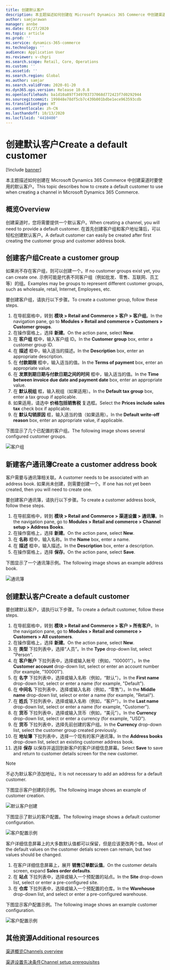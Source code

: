 ```yaml
---
title: 创建默认客户
description: 本主题描述如何创建在 Microsoft Dynamics 365 Commerce 中创建渠道时要使用的默认客户。
author: samjarawan
manager: annbe
ms.date: 01/27/2020
ms.topic: article
ms.prod: ''
ms.service: dynamics-365-commerce
ms.technology: ''
audience: Application User
ms.reviewer: v-chgri
ms.search.scope: Retail, Core, Operations
ms.custom: ''
ms.assetid: ''
ms.search.region: Global
ms.author: samjar
ms.search.validFrom: 2020-01-20
ms.dyn365.ops.version: Release 10.0.8
ms.openlocfilehash: ba1d10a897f349703737068d772423f7d0292944
ms.sourcegitcommit: 199848e78df5cb7c439b001bdbe1ece963593cdb
ms.translationtype: HT
ms.contentlocale: zh-CN
ms.lasthandoff: 10/13/2020
ms.locfileid: "4410400"
---
```

# <a name="create-a-default-customer"></a><span data-ttu-id="79cae-103">创建默认客户</span><span class="sxs-lookup"><span data-stu-id="79cae-103">Create a default customer</span></span>


[!include [banner](includes/banner.md)]

<span data-ttu-id="79cae-104">本主题描述如何创建在 Microsoft Dynamics 365 Commerce 中创建渠道时要使用的默认客户。</span><span class="sxs-lookup"><span data-stu-id="79cae-104">This topic describes how to create a default customer to use when creating a channel in Microsoft Dynamics 365 Commerce.</span></span>

## <a name="overview"></a><span data-ttu-id="79cae-105">概览</span><span class="sxs-lookup"><span data-stu-id="79cae-105">Overview</span></span>

<span data-ttu-id="79cae-106">创建渠道时，您将需要提供一个默认客户。</span><span class="sxs-lookup"><span data-stu-id="79cae-106">When creating a channel, you will need to provide a default customer.</span></span> <span data-ttu-id="79cae-107">在首先创建客户组和客户地址簿后，可以轻松创建默认客户。</span><span class="sxs-lookup"><span data-stu-id="79cae-107">A default customer can easily be created after first creating the customer group and customer address book.</span></span>

## <a name="create-a-customer-group"></a><span data-ttu-id="79cae-108">创建客户组</span><span class="sxs-lookup"><span data-stu-id="79cae-108">Create a customer group</span></span>

<span data-ttu-id="79cae-109">如果尚不存在客户组，则可以创建一个。</span><span class="sxs-lookup"><span data-stu-id="79cae-109">If no customer groups exist yet, you can create one.</span></span> <span data-ttu-id="79cae-110">示例可能是代表不同客户组（例如批发、零售、互联网、员工等）的组。</span><span class="sxs-lookup"><span data-stu-id="79cae-110">Examples may be groups to represent different customer groups, such as wholesale, retail, Internet, Employees, etc.</span></span>

<span data-ttu-id="79cae-111">要创建客户组，请执行以下步骤。</span><span class="sxs-lookup"><span data-stu-id="79cae-111">To create a customer group, follow these steps.</span></span>

1. <span data-ttu-id="79cae-112">在导航窗格中，转到 **模块 \> Retail and Commerce \> 客户 \> 客户组**。</span><span class="sxs-lookup"><span data-stu-id="79cae-112">In the navigation pane, go to **Modules \> Retail and commerce \> Customers \> Customer groups**.</span></span>
1. <span data-ttu-id="79cae-113">在操作窗格上，选择 **新建**。</span><span class="sxs-lookup"><span data-stu-id="79cae-113">On the action pane, select **New**.</span></span>
1. <span data-ttu-id="79cae-114">在 **客户组** 框中，输入客户组 ID。</span><span class="sxs-lookup"><span data-stu-id="79cae-114">In the **Customer group** box, enter a customer group ID.</span></span>
1. <span data-ttu-id="79cae-115">在 **描述** 框中，输入适当的描述。</span><span class="sxs-lookup"><span data-stu-id="79cae-115">In the **Description** box, enter an appropriate description.</span></span>
1. <span data-ttu-id="79cae-116">在 **付款期限** 框中，输入适当的值。</span><span class="sxs-lookup"><span data-stu-id="79cae-116">In the **Terms of payment** box, enter an appropriate value.</span></span>
1. <span data-ttu-id="79cae-117">在 **发票到期日期与付款日期之间的时间** 框中，输入适当的值。</span><span class="sxs-lookup"><span data-stu-id="79cae-117">In the **Time between invoice due date and payment date** box, enter an appropriate value.</span></span>
1. <span data-ttu-id="79cae-118">在 **默认税组** 框，输入税组（如果适用）。</span><span class="sxs-lookup"><span data-stu-id="79cae-118">In the **Default tax group** box, enter a tax group if applicable.</span></span>
1. <span data-ttu-id="79cae-119">如果适用，请选中 **价格包括销售税** 复选框。</span><span class="sxs-lookup"><span data-stu-id="79cae-119">Select the **Prices include sales tax** check box if applicable.</span></span>
1. <span data-ttu-id="79cae-120">在 **默认勾销原因** 框，输入适当的值（如果适用）。</span><span class="sxs-lookup"><span data-stu-id="79cae-120">In the **Default write-off reason** box, enter an appropriate value, if applicable.</span></span>

<span data-ttu-id="79cae-121">下图显示了几个已配置的客户组。</span><span class="sxs-lookup"><span data-stu-id="79cae-121">The following image shows several configured customer groups.</span></span>

![客户组](media/customer-groups.png)

## <a name="create-a-customer-address-book"></a><span data-ttu-id="79cae-123">新建客户通讯簿</span><span class="sxs-lookup"><span data-stu-id="79cae-123">Create a customer address book</span></span>

<span data-ttu-id="79cae-124">客户需要与通讯簿相关联。</span><span class="sxs-lookup"><span data-stu-id="79cae-124">A customer needs to be associated with an address book.</span></span> <span data-ttu-id="79cae-125">如果尚未创建，则需要创建一个。</span><span class="sxs-lookup"><span data-stu-id="79cae-125">If one has not yet been created, then you will need to create one.</span></span>

<span data-ttu-id="79cae-126">要创建客户通讯簿，请执行以下步骤。</span><span class="sxs-lookup"><span data-stu-id="79cae-126">To create a customer address book, follow these steps.</span></span>

1. <span data-ttu-id="79cae-127">在导航窗格中，转到 **模块 \> Retail and Commerce \> 渠道设置 \> 通讯簿**。</span><span class="sxs-lookup"><span data-stu-id="79cae-127">In the navigation pane, go to **Modules \> Retail and commerce \> Channel setup \> Address Books**.</span></span>
1. <span data-ttu-id="79cae-128">在操作窗格上，选择 **新建**。</span><span class="sxs-lookup"><span data-stu-id="79cae-128">On the action pane, select **New**.</span></span>
1. <span data-ttu-id="79cae-129">在 **名称** 框中，输入名称。</span><span class="sxs-lookup"><span data-stu-id="79cae-129">In the **Name** box, enter a name.</span></span>
1. <span data-ttu-id="79cae-130">在 **描述** 框中，输入描述。</span><span class="sxs-lookup"><span data-stu-id="79cae-130">In the **Description** box, enter a description.</span></span>
1. <span data-ttu-id="79cae-131">在操作窗格上，选择 **保存**。</span><span class="sxs-lookup"><span data-stu-id="79cae-131">On the action pane, select **Save**.</span></span>

<span data-ttu-id="79cae-132">下图显示了一个通讯簿示例。</span><span class="sxs-lookup"><span data-stu-id="79cae-132">The following image shows an example address book.</span></span>

![通讯簿](media/address-book.png)

## <a name="create-a-default-customer"></a><span data-ttu-id="79cae-134">创建默认客户</span><span class="sxs-lookup"><span data-stu-id="79cae-134">Create a default customer</span></span>

<span data-ttu-id="79cae-135">要创建默认客户，请执行以下步骤。</span><span class="sxs-lookup"><span data-stu-id="79cae-135">To create a default customer, follow these steps.</span></span>

1. <span data-ttu-id="79cae-136">在导航窗格中，转到 **模块 \> Retail and Commerce \> 客户 \> 所有客户**。</span><span class="sxs-lookup"><span data-stu-id="79cae-136">In the navigation pane, go to **Modules \> Retail and commerce \> Customers \> All customers**.</span></span>
1. <span data-ttu-id="79cae-137">在操作窗格上，选择 **新建**。</span><span class="sxs-lookup"><span data-stu-id="79cae-137">On the action pane, select **New**.</span></span>
1. <span data-ttu-id="79cae-138">在 **类型** 下拉列表中，选择“人员”。</span><span class="sxs-lookup"><span data-stu-id="79cae-138">In the **Type** drop-down list, select "Person".</span></span>
1. <span data-ttu-id="79cae-139">在 **客户账户** 下拉列表中，选择或输入帐号（例如，“100001”）。</span><span class="sxs-lookup"><span data-stu-id="79cae-139">In the **Customer account** drop-down list, select or enter an account number (for example, "100001").</span></span>
1. <span data-ttu-id="79cae-140">在 **名字** 下拉列表中，选择或输入名称（例如，“默认”）。</span><span class="sxs-lookup"><span data-stu-id="79cae-140">In the **First name** drop-down list, select or enter a name (for example, "Default").</span></span>
1. <span data-ttu-id="79cae-141">在 **中间名** 下拉列表中，选择或输入名称（例如，“零售”）。</span><span class="sxs-lookup"><span data-stu-id="79cae-141">In the **Middle name** drop-down list, select or enter a name (for example, "Retail").</span></span>
1. <span data-ttu-id="79cae-142">在 **姓氏** 下拉列表中，选择或输入名称（例如，“客户”）。</span><span class="sxs-lookup"><span data-stu-id="79cae-142">In the **Last name** drop-down list, select or enter a name (for example, "Customer").</span></span>
1. <span data-ttu-id="79cae-143">在 **货币** 下拉列表中，选择或输入货币（例如，“美元”）。</span><span class="sxs-lookup"><span data-stu-id="79cae-143">In the **Currency** drop-down list, select or enter a currency (for example, "USD").</span></span>
1. <span data-ttu-id="79cae-144">在 **货币** 下拉列表中，选择先前创建的客户组。</span><span class="sxs-lookup"><span data-stu-id="79cae-144">In the **Currency** drop-down list, select the customer group created previously.</span></span>
1. <span data-ttu-id="79cae-145">在 **地址簿** 下拉列表中，选择一个现有的客户通讯簿。</span><span class="sxs-lookup"><span data-stu-id="79cae-145">In the **Address books**  drop-down list, select an existing customer address book.</span></span>
1. <span data-ttu-id="79cae-146">选择 **保存** 以保存并返回到新客户的客户详细信息屏幕。</span><span class="sxs-lookup"><span data-stu-id="79cae-146">Select **Save** to save and return to customer details screen for the new customer.</span></span>

> [!NOTE]
> <span data-ttu-id="79cae-147">不必为默认客户添加地址。</span><span class="sxs-lookup"><span data-stu-id="79cae-147">It is not necessary to add an address for a default customer.</span></span>

<span data-ttu-id="79cae-148">下图显示客户创建的示例。</span><span class="sxs-lookup"><span data-stu-id="79cae-148">The following image shows an example of customer creation.</span></span>

![默认客户创建](media/default-customer-creation.png)

<span data-ttu-id="79cae-150">下图显示了默认的客户配置。</span><span class="sxs-lookup"><span data-stu-id="79cae-150">The following image shows a default customer configuration.</span></span>

![客户配置示例](media/default-customer-configuration1.png)

<span data-ttu-id="79cae-152">客户详细信息屏幕上的大多数默认值都可以保留，但是应该更改两个值。</span><span class="sxs-lookup"><span data-stu-id="79cae-152">Most of the default values on the customer detials screen can remain, but two values should be changed.</span></span>

1. <span data-ttu-id="79cae-153">在客户详细信息屏幕上，展开 **销售订单默认值**。</span><span class="sxs-lookup"><span data-stu-id="79cae-153">On the customer details screen, expand **Sales order defaults**.</span></span>
1. <span data-ttu-id="79cae-154">在 **站点** 下拉列表中，选择或输入一个预配置的站点。</span><span class="sxs-lookup"><span data-stu-id="79cae-154">In the **Site** drop-down list, select or enter a pre-configured site.</span></span>
1. <span data-ttu-id="79cae-155">在 **仓库** 下拉列表中，选择或输入一个预配置的仓库。</span><span class="sxs-lookup"><span data-stu-id="79cae-155">In the **Warehouse** drop-down list, and select or enter a pre-configured warehouse.</span></span>

<span data-ttu-id="79cae-156">下图显示客户配置示例。</span><span class="sxs-lookup"><span data-stu-id="79cae-156">The following image shows an example customer configuration.</span></span>

![客户配置示例](media/default-customer-configuration2.png)

## <a name="additional-resources"></a><span data-ttu-id="79cae-158">其他资源</span><span class="sxs-lookup"><span data-stu-id="79cae-158">Additional resources</span></span>

[<span data-ttu-id="79cae-159">渠道概览</span><span class="sxs-lookup"><span data-stu-id="79cae-159">Channels overview</span></span>](channels-overview.md)

[<span data-ttu-id="79cae-160">渠道设置先决条件</span><span class="sxs-lookup"><span data-stu-id="79cae-160">Channel setup prerequisites</span></span>](channels-prerequisites.md)
